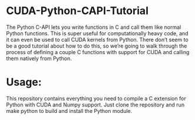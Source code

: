 # CUDA-Python-CAPI-Tutorial

The Python C-API lets you write functions in C and call them like normal Python functions. This is super useful for computationally heavy code, and it can even be used to call CUDA kernels from Python. There don’t seem to be a good tutorial about how to do this, so we’re going to walk through the process of defining a couple C functions with support for CUDA and calling them natively from Python.

# Usage:

This repository contains everything you need to compile a C extension for Python with CUDA and Numpy support. Just clone the repository and run make python to build and install the Python module. 
